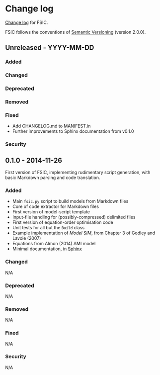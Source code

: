 # Change log

[Change log](http://keepachangelog.com/) for FSIC.

FSIC follows the conventions of
[Semantic Versioning](http://semver.org/spec/v2.0.0.html) (version 2.0.0).

## Unreleased - YYYY-MM-DD

### Added

### Changed

### Deprecated

### Removed

### Fixed

* Add CHANGELOG.md to MANIFEST.in
* Further improvements to Sphinx documentation from v0.1.0

### Security

## 0.1.0 - 2014-11-26

First version of FSIC, implementing rudimentary script generation, with basic
Markdown parsing and code translation.

### Added

* Main `fsic.py` script to build models from Markdown files
* Core of code extractor for Markdown files
* First version of model-script template
* Input-file handling for (possibly-compressed) delimited files
* First version of equation-order optimisation code
* Unit tests for all but the `Build` class
* Example implementation of *Model SIM*, from Chapter 3 of Godley and Lavoie
  (2007)
* Equations from Almon (2014) AMI model
* Minimal documentation, in [Sphinx](http://sphinx-doc.org/)

### Changed

N/A

### Deprecated

N/A

### Removed

N/A

### Fixed

N/A

### Security

N/A
